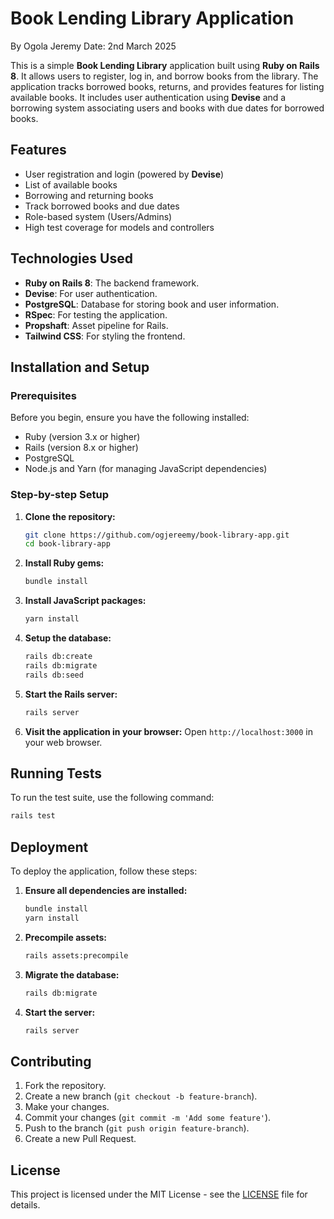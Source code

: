 # Book Lending Library Application
By Ogola Jeremy 
Date: 2nd March 2025

This is a simple **Book Lending Library** application built using **Ruby on Rails 8**. It allows users to register, log in, and borrow books from the library. The application tracks borrowed books, returns, and provides features for listing available books. It includes user authentication using **Devise** and a borrowing system associating users and books with due dates for borrowed books.


## Features

- User registration and login (powered by **Devise**)
- List of available books
- Borrowing and returning books
- Track borrowed books and due dates
- Role-based system (Users/Admins)
- High test coverage for models and controllers

## Technologies Used

- **Ruby on Rails 8**: The backend framework.
- **Devise**: For user authentication.
- **PostgreSQL**: Database for storing book and user information.
- **RSpec**: For testing the application.
- **Propshaft**: Asset pipeline for Rails.
- **Tailwind CSS**: For styling the frontend.
  
## Installation and Setup

### Prerequisites

Before you begin, ensure you have the following installed:

- Ruby (version 3.x or higher)
- Rails (version 8.x or higher)
- PostgreSQL
- Node.js and Yarn (for managing JavaScript dependencies)

### Step-by-step Setup

1. **Clone the repository:**
   ```bash
   git clone https://github.com/ogjereemy/book-library-app.git
   cd book-library-app
   ```

2. **Install Ruby gems:**
   ```bash
   bundle install
   ```

3. **Install JavaScript packages:**
   ```bash
   yarn install
   ```

4. **Setup the database:**
   ```bash
   rails db:create
   rails db:migrate
   rails db:seed
   ```

5. **Start the Rails server:**
   ```bash
   rails server
   ```

6. **Visit the application in your browser:**
   Open `http://localhost:3000` in your web browser.

## Running Tests

To run the test suite, use the following command:
```bash
rails test
```

## Deployment

To deploy the application, follow these steps:

1. **Ensure all dependencies are installed:**
   ```bash
   bundle install
   yarn install
   ```

2. **Precompile assets:**
   ```bash
   rails assets:precompile
   ```

3. **Migrate the database:**
   ```bash
   rails db:migrate
   ```

4. **Start the server:**
   ```bash
   rails server
   ```

## Contributing

1. Fork the repository.
2. Create a new branch (`git checkout -b feature-branch`).
3. Make your changes.
4. Commit your changes (`git commit -m 'Add some feature'`).
5. Push to the branch (`git push origin feature-branch`).
6. Create a new Pull Request.

## License

This project is licensed under the MIT License - see the [LICENSE](LICENSE) file for details.
